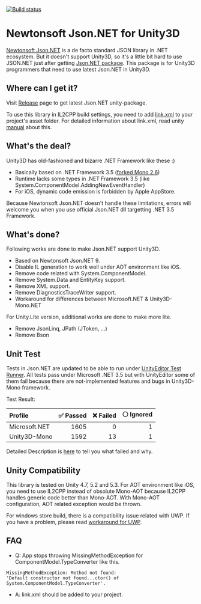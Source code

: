 [![Build status](https://ci.appveyor.com/api/projects/status/slry7u0dy894pevo/branch/master?svg=true)](https://ci.appveyor.com/project/veblush/json-net-unity3d/branch/master)

# Newtonsoft Json.NET for Unity3D

[Newtonsoft Json.NET](http://www.newtonsoft.com/json) is a de facto standard JSON library in .NET ecosystem.
But it doesn't support Unity3D, so it's a little bit hard to use JSON.NET just after getting [Json.NET package](https://www.nuget.org/packages/Newtonsoft.Json/).
This package is for Unity3D programmers that need to use latest Json.NET in Unity3D.

## Where can I get it?

Visit [Release](https://github.com/SaladLab/Json.Net.Unity3D/releases)
page to get latest Json.NET unity-package.

To use this library in IL2CPP build settings, you need to add
[link.xml](https://github.com/SaladLab/Json.Net.Unity3D/blob/master/src/UnityPackage/Assets/link.xml) to your project's asset folder.
For detailed information about link.xml, read unity [manual](http://docs.unity3d.com/Manual/iphone-playerSizeOptimization.html) about this.

## What's the deal?

Unity3D has old-fashioned and bizarre .NET Framework like these :)
 - Basically based on .NET Framework 3.5 ([forked Mono 2.6](https://github.com/Unity-Technologies/mono/commits/unity-staging))
 - Runtime lacks some types in .NET Framework 3.5 (like System.ComponentModel.AddingNewEventHandler)
 - For iOS, dynamic code emission is forbidden by Apple AppStore.

Because Newtonsoft Json.NET doesn't handle these limitations, errors will welcome you
when you use official Json.NET dll targetting .NET 3.5 Framework.

## What's done?

Following works are done to make Json.NET support Unity3D.

 - Based on Newtonsoft Json.NET 9.
 - Disable IL generation to work well under AOT environment like iOS.
 - Remove code related with System.ComponentModel.
 - Remove System.Data and EntityKey support.
 - Remove XML support.
 - Remove DiagnosticsTraceWriter support.
 - Workaround for differences between Microsoft.NET & Unity3D-Mono.NET

For Unity.Lite version, additional works are done to make more lite.

 - Remove JsonLinq, JPath (JToken, ...)
 - Remove Bson

## Unit Test

Tests in Json.NET are updated to be able to run under
[UnityEditor Test Runner](http://docs.unity3d.com/Manual/testing-editortestsrunner.html).
All tests pass under Microsoft .NET 3.5 but with UnityEditor some of them fail
because there are not-implemented features and bugs in Unity3D-Mono framework.

Test Result:

| Profile        |:white_check_mark: Passed | :x: Failed | :white_circle: Ignored |
| :------------- | -----------------------: | ---------: | ---------------------: |
| Microsoft.NET  |                     1605 |          0 |                      1 |
| Unity3D-Mono   |                     1592 |         13 |                      1 |

Detailed Description is [here](./docs/UnitTest.md) to tell you what failed and why.

## Unity Compatibility

This library is tested on Unity 4.7, 5.2 and 5.3. For AOT environment like iOS, you
need to use IL2CPP instead of obsolute Mono-AOT because IL2CPP handles generic code better than Mono-AOT. With Mono-AOT configuration, AOT related exception would be thrown.

For windows store build, there is a compatibility issue related with UWP.
If you have a problem, please read [workaround for UWP](./docs/UwpWorkaround.md).

## FAQ

 - Q: App stops throwing MissingMethodException for ComponentModel.TypeConverter like this.
```
MissingMethodException: Method not found:
'Default constructor not found...ctor() of System.ComponentModel.TypeConverter'.
```
 - A: link.xml should be added to your project.
